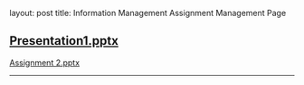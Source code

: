 layout: post
title: Information Management Assignment Management Page

[Presentation1.pptx](https://github.com/NadavBlanck/NadavBlanck.github.io/files/8199417/Presentation1.pptx)
---
[Assignment 2.pptx](https://github.com/NadavBlanck/NadavBlanck.github.io/files/8199501/Assignment.2.pptx)

---

